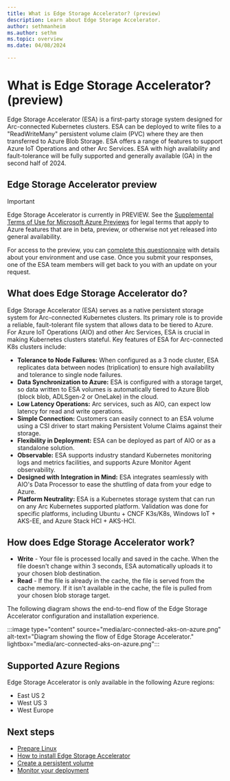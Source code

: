 ```yaml
---
title: What is Edge Storage Accelerator? (preview)
description: Learn about Edge Storage Accelerator.
author: sethmanheim
ms.author: sethm
ms.topic: overview
ms.date: 04/08/2024

---
```


# What is Edge Storage Accelerator? (preview)

Edge Storage Accelerator (ESA) is a first-party storage system designed for Arc-connected Kubernetes clusters. ESA can be deployed to write files to a "ReadWriteMany" persistent volume claim (PVC) where they are then transferred to Azure Blob Storage. ESA offers a range of features to support Azure IoT Operations and other Arc Services. ESA with high availability and fault-tolerance will be fully supported and generally available (GA) in the second half of 2024.

## Edge Storage Accelerator preview

> [!IMPORTANT]
> Edge Storage Accelerator is currently in PREVIEW.
> See the [Supplemental Terms of Use for Microsoft Azure Previews](https://azure.microsoft.com/support/legal/preview-supplemental-terms/) for legal terms that apply to Azure features that are in beta, preview, or otherwise not yet released into general availability.

For access to the preview, you can [complete this questionnaire](https://forms.office.com/Pages/ResponsePage.aspx?id=v4j5cvGGr0GRqy180BHbR19S7i8RsvNAg8hqZuHbEyxUNTEzN1lDT0s3SElLTDc5NlEzQTE2VVdKNi4u) with details about your environment and use case. Once you submit your responses, one of the ESA team members will get back to you with an update on your request.

## What does Edge Storage Accelerator do?

Edge Storage Accelerator (ESA) serves as a native persistent storage system for Arc-connected Kubernetes clusters. Its primary role is to provide a reliable, fault-tolerant file system that allows data to be tiered to Azure. For Azure IoT Operations (AIO) and other Arc Services, ESA is crucial in making Kubernetes clusters stateful. Key features of ESA for Arc-connected K8s clusters include:

- **Tolerance to Node Failures:** When configured as a 3 node cluster, ESA replicates data between nodes (triplication) to ensure high availability and tolerance to single node failures.
- **Data Synchronization to Azure:** ESA is configured with a storage target, so data written to ESA volumes is automatically tiered to Azure Blob (block blob, ADLSgen-2 or OneLake) in the cloud.
- **Low Latency Operations:** Arc services, such as AIO, can expect low latency for read and write operations.
- **Simple Connection:** Customers can easily connect to an ESA volume using a CSI driver to start making Persistent Volume Claims against their storage.
- **Flexibility in Deployment:** ESA can be deployed as part of AIO or as a standalone solution.
- **Observable:** ESA supports industry standard Kubernetes monitoring logs and metrics facilities, and supports Azure Monitor Agent observability.
- **Designed with Integration in Mind:** ESA integrates seamlessly with AIO's Data Processor to ease the shuttling of data from your edge to Azure.  
- **Platform Neutrality:** ESA is a Kubernetes storage system that can run on any Arc Kubernetes supported platform. Validation was done for specific platforms, including Ubuntu + CNCF K3s/K8s, Windows IoT + AKS-EE, and Azure Stack HCI + AKS-HCI.

## How does Edge Storage Accelerator work?

- **Write** - Your file is processed locally and saved in the cache. When the file doesn't change within 3 seconds, ESA automatically uploads it to your chosen blob destination.
- **Read** - If the file is already in the cache, the file is served from the cache memory. If it isn't available in the cache, the file is pulled from your chosen blob storage target.

The following diagram shows the end-to-end flow of the Edge Storage Accelerator configuration and installation experience.

:::image type="content" source="media/arc-connected-aks-on-azure.png" alt-text="Diagram showing the flow of Edge Storage Accelerator." lightbox="media/arc-connected-aks-on-azure.png":::

## Supported Azure Regions

Edge Storage Accelerator is only available in the following Azure regions:

- East US 2
- West US 3
- West Europe

## Next steps

- [Prepare Linux](prepare-linux.md)
- [How to install Edge Storage Accelerator](install-edge-storage-accelerator.md)
- [Create a persistent volume](create-pv.md)
- [Monitor your deployment](azure-monitor-kubernetes.md)
